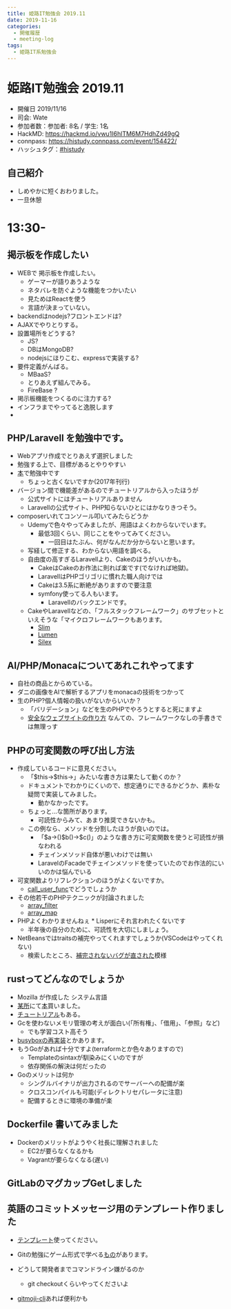 ```yaml
---
title: 姫路IT勉強会 2019.11
date: 2019-11-16
categories:
  - 開催履歴
  - meeting-log
tags:
  - 姫路IT系勉強会
---
```

#  姫路IT勉強会 2019.11

* 開催日 2019/11/16
* 司会: Wate
* 参加者数：参加者:  8名 / 学生: 1名
* HackMD: https://hackmd.io/vwu1I6hlTM6M7HdhZd49gQ
* connpass: https://histudy.connpass.com/event/154422/
* ハッシュタグ：[#histudy](https://twitter.com/search?q=%23histudy&src=typd) 

## 自己紹介

* しめやかに短くおわりました。
* 一旦休憩

# 13:30-

## 掲示板を作成したい

* WEBで 掲示板を作成したい。
    * ゲーマーが語りあうような
    * ネタバレを防ぐような機能をつかいたい
    * 見ためはReactを使う
    * 言語が決まっていない。
* backendはnodejs?フロントエンドは?
* AJAXでやりとりする。
* 設置場所をどうする? 
    * JS?
    * DBはMongoDB?
    * nodejsにほりこむ、expressで実装する?
* 要件定義がんばる。
    * MBaaS?
    * とりあえず組んでみる。
    * FireBase ?
* 掲示板機能をつくるのに注力する?
* インフラまでやってると逸脱します
* 


## PHP/Laravell を勉強中です。
* Webアプリ作成でとりあえず選択しました
* 勉強する上で、目標があるとやりやすい
* [本](https://www.google.com/url?sa=t&rct=j&q=&esrc=s&source=web&cd=3&cad=rja&uact=8&ved=2ahUKEwjhtvb49u3lAhUP7WEKHfjuBDEQFjACegQIBRAB&url=https%3A%2F%2Fwww.amazon.co.jp%2FPHP%25E3%2583%2595%25E3%2583%25AC%25E3%2583%25BC%25E3%2583%25A0%25E3%2583%25AF%25E3%2583%25BC%25E3%2582%25AF-Laravel%25E5%2585%25A5%25E9%2596%2580-%25E6%258E%258C%25E7%2594%25B0%25E6%25B4%25A5%25E8%2580%25B6%25E4%25B9%2583%2Fdp%2F4798052582&usg=AOvVaw3kM3XkHhi9ZxBaiky3N1CG)で勉強中です
    * ちょっと古くないですか(2017年刊行)
* バージョン間で機能差があるのでチュートリアルから入ったほうが
    * 公式サイトにはチュートリアルありません
    * Laravellの公式サイト、PHP知らないひとにはかなりきつそう。
* composerいれてコンソール叩いてみたらどうか
    * Udemyで色々やってみましたが、用語はよくわからないでいます。
        * 最低3回くらい、同じことをやってみてください。
            * 一回目はたぶん、何がなんだか分からないと思います。
    * 写経して修正する、わからない用語を調べる。
    * 自由度の高すぎるLaravellより、Cakeのほうがいいかも。
        * CakeはCakeのお作法に則れば楽です(でなければ地獄)。
        * LaravellはPHPゴリゴリに慣れた職人向けでは
        * Cakeは3.5系に断絶がありますので要注意
        * symfony使ってる人もいます。
            * Laravellのバックエンドです。
    * CakeやLaravellなどの、「フルスタックフレームワーク」のサブセットといえそうな「マイクロフレームワークもあります。
        * [Slim](http://www.slimframework.com/)
        * [Lumen](https://lumen.laravel.com/)
        * [Silex](https://silex.symfony.com/)

## AI/PHP/Monacaについてあれこれやってます
* 自社の商品とからめている。
* ダニの画像をAIで解析するアプリをmonacaの技術をつかって
* 生のPHP?個人情報の扱いがないからいいか？
    * 「バリデーション」などを生のPHPでやろうとすると死にますよ
    * [安全なウェブサイトの作り方](https://www.ipa.go.jp/security/vuln/websecurity.html) なんての、フレームワークなしの手書きでは無理っす

## PHPの可変関数の呼び出し方法

* 作成しているコードに意見ください。
    * 「\$this->\$this->」みたいな書き方は果たして動くのか？
    * ドキュメントでわかりにくいので、想定通りにできるかどうか、素朴な疑問で実装してみました。
        * 動かなかったです。
    * ちょっと...な箇所があります。
        * 可読性からみて、あまり推奨できないかも。
    * この例なら、メソッドを分割したほうが良いのでは。
        * 「\$a->()\$b()->\$c()」のような書き方に可変関数を使うと可読性が損なわれる
        * チェインメソッド自体が悪いわけでは無い
        * LaravelのFacadeでチェインメソッドを使っていたのでお作法的にいいのかは悩んでいる
* 可変関数よりリフレクションのほうがよくないですか。
    * [call_user_func](https://www.php.net/manual/ja/function.call-user-func.php)でどうでしょうか
* その他若干のPHPテクニックが討論されました
    * [array_filter](https://www.php.net/manual/ja/function.array-filter.php)
    * [array_map](https://www.php.net/manual/ja/function.array-map.php)
* PHPよくわかりませんねぇ
        * Lisperにそれ言われたくないです
    * 半年後の自分のために、可読性を大切にしましょう。
* NetBeansではtraitsの補完やってくれますでしょうか(VSCodeはやってくれない)
    * 検索したところ、[補完されないバグが直された](https://junichi11.com/php/improvements-for-netbeans82-php)模様

## rustってどんなのでしょうか

* Mozilla が作成した システム言語
* [某所](https://www.k-of.jp/2019/)にて[本](https://www.oreilly.co.jp/books/9784873118550/)買いました。
*  [チュートリアル](https://doc.rust-jp.rs/the-rust-programming-language-ja/1.6/book/)もある。
* Gcを使わないメモリ管理の考えが面白い(「所有権」、「借用」、「参照」など)
    * でも学習コスト高そう
* [busyboxの再実装](https://github.com/uutils/coreutils)とかあります。
* もうGoがあれば十分ですよ(terraformとか色々ありますので)
    * Templateのsintaxが馴染みにくいのですが
    * 依存関係の解決は何だったの
* Goのメリットは何か
    * シングルバイナリが出力されるのでサーバーへの配備が楽
    * クロスコンパイルも可能(ディレクトリセパレータに注意)
    * 配備するときに環境の準備が楽

## Dockerfile 書いてみました
* Dockerのメリットがようやく社長に理解されました
    * EC2が要らなくなるかも
    * Vagrantが要らなくなる(遅い)


## GitLabのマグカップGetしました



## 英語のコミットメッセージ用のテンプレート作りました
* [テンプレート](https://github.com/fu7mu4/git_message_template_for_japanese)使ってください。
* Gitの勉強にゲーム形式で学べる[もの](https://k.swd.cc/learnGitBranching-ja/)があります。

*  どうして開発者までコマンドライン嫌がるのか
    * git checkoutくらいやってくださいよ
* [gitmoji-cli](https://github.com/carloscuesta/gitmoji-cli)あれば便利かも
